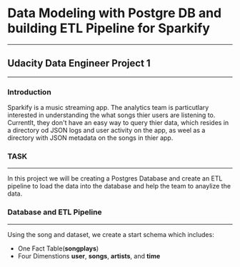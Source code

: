 # Data Modeling with Postgre DB and building ETL Pipeline for Sparkify 

*** 

## Udacity Data Engineer Project 1
***
### Introduction 

Sparkify is a music streaming app. The analytics team is particutlary interested in understanding the what songs thier users are listening to. Currentlt, they don't have an easy way to query thier data, which resides in a directory od JSON logs and user activity on the app, as weel as a directory with JSON metadata on the songs in thier app. 

### TASK
*** 
In this project we will be creating a Postgres Database and create an ETL pipeline to load the data into the database and help the team to anaylize the data. 

### Database and ETL Pipeline
***
Using the song and dataset, we create a start schema which includes: 
   * One Fact Table(**songplays**)
   * Four Dimenstions **user**, **songs**, **artists**, and **time**